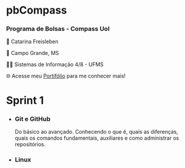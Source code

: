 # pbCompass

### Programa de Bolsas - Compass Uol

👋 Catarina Freisleben

📌 Campo Grande, MS

👩‍💻 Sistemas de Informação 4/8 - UFMS

🌐 Acesse meu [Portifólio](https://catarwnalud.github.io/) para me conhecer mais!

  # Sprint 1

 -  ### Git e GitHub

    Do básico ao avançado. Conhecendo o que é, quais as diferenças, quais os comandos fundamentais, auxiliares e como administrar os repositórios.

 -  ### Linux


    
